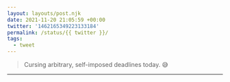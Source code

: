 ```yaml
---
layout: layouts/post.njk
date: 2021-11-20 21:05:59 +00:00
twitter: '1462165349223133184'
permalink: /status/{{ twitter }}/
tags: 
  - tweet
---
```


> Cursing arbitrary, self-imposed deadlines today. 😅

---

